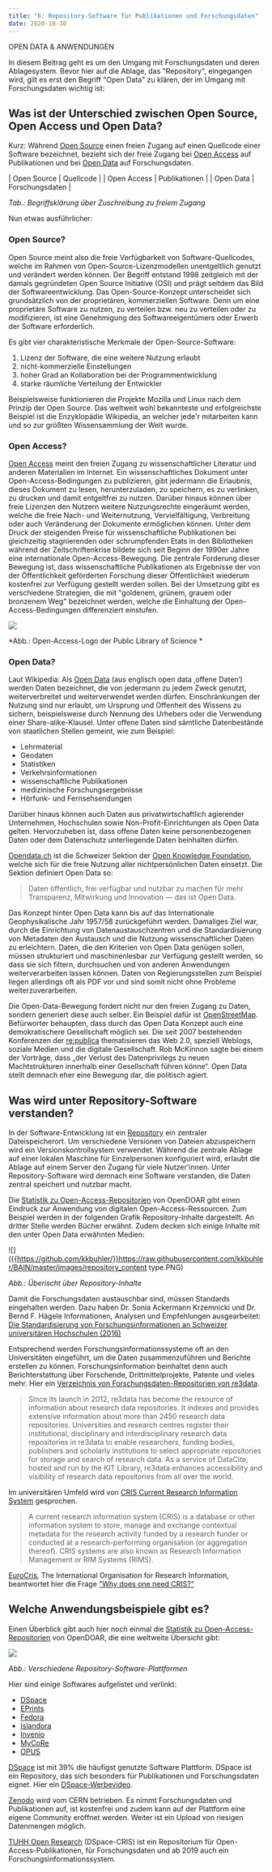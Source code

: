 ```yaml
---
title: "6: Repository-Software für Publikationen und Forschungsdaten"
date: 2020-10-30
---
```


OPEN DATA & ANWENDUNGEN

In diesem Beitrag geht es um den Umgang mit Forschungsdaten und deren Ablagesystem. 
Bevor hier auf die Ablage, das "Repository", eingegangen wird, gilt es erst den Begriff "Open Data" zu klären, der im Umgang mit Forschungsdaten wichtig ist:

## Was ist der Unterschied zwischen Open Source, Open Access und Open Data? 
Kurz: Während [Open Source](https://www.businessinsider.de/gruenderszene/lexikon/begriffe/open-source/) einen freien Zugang auf einen Quellcode einer Software bezeichnet, bezieht sich der freie Zugang bei [Open Access]() auf Publikationen und bei [Open Data](https://de.wikipedia.org/wiki/Open_Data) auf Forschungsdaten.

| Open Source      | Quellcode        |
| Open Access      | Publikationen    |
| Open Data        | Forschungsdaten  |

*Tab.: Begriffsklärung über Zuschreibung zu freiem Zugang*

Nun etwas ausführlicher:

### Open Source?
Open Source meint also die freie Verfügbarkeit von Software-Quellcodes, welche im Rahmen von Open-Source-Lizenzmodellen unentgeltlich genutzt und verändert werden können. Der Begriff entstand 1998 zeitgleich mit der damals gegründeten Open Source Initiative (OSI) und prägt seitdem das Bild der Softwareentwicklung. 
Das Open-Source-Konzept unterscheidet sich grundsätzlich von der proprietären, kommerziellen Software. Denn um eine proprietäre Software zu nutzen, zu verteilen bzw. neu zu verteilen oder zu modifizieren, ist eine Genehmigung des Softwareeigentümers oder Erwerb der Software erforderlich.

Es gibt vier charakteristische Merkmale der Open-Source-Software:
1. Lizenz der Software, die eine weitere Nutzung erlaubt
2. nicht-kommerzielle Einstellungen
3. hoher Grad an Kollaboration bei der Programmentwicklung
4. starke räumliche Verteilung der Entwickler

Beispielsweise funktionieren die Projekte Mozilla und Linux nach dem Prinzip der Open Source. Das weltweit wohl bekannteste und erfolgreichste Beispiel ist die Enzyklopädie Wikipedia, an welcher jede'r mitarbeiten kann und so zur größten Wissensammlung der Welt wurde.

### Open Access?
[Open Access](https://de.wikipedia.org/wiki/Open_Access) meint den freien Zugang zu wissenschaftlicher Literatur und anderen Materialien im Internet. 
Ein wissenschaftliches Dokument unter Open-Access-Bedingungen zu publizieren, gibt jedermann die Erlaubnis, dieses Dokument zu lesen, herunterzuladen, zu speichern, es zu verlinken, zu drucken und damit entgeltfrei zu nutzen. Darüber hinaus können über freie Lizenzen den Nutzern weitere Nutzungsrechte eingeräumt werden, welche die freie Nach- und Weiternutzung, Vervielfältigung, Verbreitung oder auch Veränderung der Dokumente ermöglichen können. Unter dem Druck der steigenden Preise für wissenschaftliche Publikationen bei gleichzeitig stagnierenden oder schrumpfenden Etats in den Bibliotheken während der Zeitschriftenkrise bildete sich seit Beginn der 1990er Jahre eine internationale Open-Access-Bewegung. Die zentrale Forderung dieser Bewegung ist, dass wissenschaftliche Publikationen als Ergebnisse der von der Öffentlichkeit geförderten Forschung dieser Öffentlichkeit wiederum kostenfrei zur Verfügung gestellt werden sollen. Bei der Umsetzung gibt es verschiedene Strategien, die mit "goldenem, grünem, grauem oder bronzenem Weg" bezeichnet werden, welche die Einhaltung der Open-Access-Bedingungen differenziert einstufen. 

![]({{https://github.com/kkbuhler/}}https://raw.githubusercontent.com/kkbuhler/BAIN/master/images/open_access.PNG)

*Abb.: Open-Access-Logo der Public Library of Science *

### Open Data?
Laut Wikipedia: Als [Open Data](https://de.wikipedia.org/wiki/Open_Data) (aus englisch open data ‚offene Daten‘) werden Daten bezeichnet, die von jedermann zu jedem Zweck genutzt, weiterverbreitet und weiterverwendet werden dürfen. Einschränkungen der Nutzung sind nur erlaubt, um Ursprung und Offenheit des Wissens zu sichern, beispielsweise durch Nennung des Urhebers oder die Verwendung einer Share-alike-Klausel. 
Unter offene Daten sind sämtliche Datenbestände von staatlichen Stellen gemeint, wie zum Beispiel: 
- Lehrmaterial
- Geodaten
- Statistiken
- Verkehrsinformationen
- wissenschaftliche Publikationen
- medizinische Forschungsergebnisse 
- Hörfunk- und Fernsehsendungen

Darüber hinaus können auch Daten aus privatwirtschaftlich agierender Unternehmen, Hochschulen sowie Non-Profit-Einrichtungen als Open Data gelten. Hervorzuheben ist, dass offene Daten keine personenbezogenen Daten oder dem Datenschutz unterliegende Daten beinhalten dürfen.

[Opendata.ch](https://opendata.ch/) ist die Schweizer Sektion der [Open Knowledge Foundation](https://okfn.org/), welche sich für die freie Nutzung aller nichtpersönlichen Daten einsetzt. Die Sektion definiert Open Data so:

> Daten öffentlich, frei verfügbar und nutzbar zu machen für mehr Transparenz, Mitwirkung und Innovation — das ist Open Data.

Das Konzept hinter Open Data kann bis auf das Internationale Geophysikalische Jahr 1957/58 zurückgeführt werden. Damaliges Ziel war, durch die Einrichtung von Datenaustauschzentren und die Standardisierung von Metadaten den Austausch und die Nutzung wissenschaftlicher Daten zu erleichtern. Daten, die den Kriterien von Open Data genügen sollen, müssen strukturiert und maschinenlesbar zur Verfügung gestellt werden, so dass sie sich filtern, durchsuchen und von anderen Anwendungen weiterverarbeiten lassen können. Daten von Regierungsstellen zum Beispiel liegen allerdings oft als PDF vor und sind somit nicht ohne Probleme weiterzuverarbeiten.

Die Open-Data-Bewegung fordert nicht nur den freien Zugang zu Daten, sondern generiert diese auch selber. Ein Beispiel dafür ist [OpenStreetMap](https://www.osm.ch/). Befürworter behaupten, dass durch das Open Data Konzept auch eine demokratischere Gesellschaft möglich sei. Die seit 2007 bestehenden Konferenzen der  [re:publica](https://re-publica.com/de) thematisieren das Web 2.0, speziell Weblogs, soziale Medien und die digitale Gesellschaft. Rob McKinnon sagte bei einem der Vorträge, dass „der Verlust des Datenprivilegs zu neuen Machtstrukturen innerhalb einer Gesellschaft führen könne“. Open Data stellt demnach eher eine Bewegung dar, die politisch agiert. 

## Was wird unter Repository-Software verstanden?
In der Software-Entwicklung ist ein [Repository](https://techterms.com/definition/repository) ein zentraler Dateispeicherort. Um verschiedene Versionen von Dateien abzuspeichern wird ein Versionskontrollsystem verwendet. Während die zentrale Ablage auf einer lokalen Maschine für Einzelpersonen konfiguriert wird, erlaubt die Ablage auf einem Server den Zugang für viele Nutzer'innen. Unter Repository-Software wird demnach eine Software verstanden, die Daten zentral speichert und nutzbar macht.

Die [Statistik zu Open-Access-Repositorien](https://v2.sherpa.ac.uk/view/repository_visualisations/1.html) von OpenDOAR gibt einen Eindruck zur Anwendung von digitalen Open-Access-Ressourcen. Zum Beispiel werden in der folgenden Grafik Repository-Inhalte dargestellt. An dritter Stelle werden Bücher erwähnt. Zudem decken sich einige Inhalte mit den unter Open Data erwähnten Medien:

![]({{https://github.com/kkbuhler/}}https://raw.githubusercontent.com/kkbuhler/BAIN/master/images/repository_content type.PNG)

*Abb.: Überischt über Repository-Inhalte*

Damit die Forschungsdaten austauschbar sind, müssen Standards eingehalten werden. Dazu haben Dr. Sonia Ackermann Krzemnicki und Dr. Bernd F. Hägele Informationen, Analysen und Empfehlungen ausgearbeitet: [Die Standardisierung von Forschungsinformationen an Schweizer universitären Hochschulen (2016)](https://edoc.unibas.ch/54788/3/20170321084631_58d0da57ae2a8.pdf)

Entsprechend werden Forschungsinformationssysteme oft an den Universitäten eingeführt, um die Daten zusammenzuführen und Berichte erstellen zu können. Forschungsinformation beinhaltet denn auch Berichterstattung über Forschende, Drittmittelprojekte, Patente und vieles mehr. Hier ein [Verzeichnis von Forschungsdaten-Repositorien von re3data](https://www.re3data.org).

> Since its launch in 2012, re3data has become the resource of information about research data repositories. It indexes and provides extensive information about more than 2450 research data repositories. Universities and research centres register their institutional, disciplinary and interdisciplinary research data repositories in re3data to enable researchers, funding bodies, publishers and scholarly institutions to select appropriate repositories for storage and search of research data. As a service of DataCite, hosted and run by the KIT Library, re3data enhances accessibility and visibility of research data repositories from all over the world.

Im universitären Umfeld wird von [CRIS Current Research Information System](https://en.wikipedia.org/wiki/Current_research_information_system) gesprochen.

> A current research information system (CRIS) is a database or other information system to store, manage and exchange contextual metadata for the research activity funded by a research funder or conducted at a research-performing organisation (or aggregation thereof). CRIS systems are also known as Research Information Management or RIM Systems (RIMS).

[EuroCris](https://www.eurocris.org/), The International Organisation for Research Information, beantwortet hier die Frage ["Why does one need CRIS?"](https://www.eurocris.org/why-does-one-need-cris)

## Welche Anwendungsbeispiele gibt es?
Einen Überblick gibt auch hier noch einmal die [Statistik zu Open-Access-Repositorien](https://v2.sherpa.ac.uk/view/repository_visualisations/1.html) von OpenDOAR, die eine weltweite Übersicht gibt:

![]({{https://github.com/kkbuhler/}}https://raw.githubusercontent.com/kkbuhler/BAIN/master/images/repository_softwareplatforms.PNG)

*Abb.: Verschiedene Repository-Software-Plattformen*

Hier sind einige Softwares aufgelistet und verlinkt:
* [DSpace](https://www.dspace.org)
* [EPrints](https://www.eprints.org)
* [Fedora](http://fedorarepository.org) 
* [Islandora](https://islandora.ca)
* [Invenio](https://invenio-software.org)
* [MyCoRe](https://www.mycore.de)
* [OPUS](https://www.opus-repository.org)

[DSpace](https://www.dspace.org) ist mit 39% die häufigst genutzte Software Plattform. DSpace ist ein Repository, das sich besonders für Publikationen und Forschungsdaten eignet. Hier ein [DSpace-Werbevideo](https://youtu.be/7PrLRlpDDh4).

[Zenodo](https://zenodo.org) wird vom CERN betrieben. Es nimmt Forschungsdaten und Publikationen auf, ist kostenfrei und zudem kann auf der Plattform eine eigene Community eröffnet werden. Weiter ist ein Upload von riesigen Datenmengen möglich.

[TUHH Open Research](https://tore.tuhh.de) (DSpace-CRIS) ist ein Repositorium für Open-Access-Publikationen, für Forschungsdaten und ab 2019 auch ein Forschungsinformationssystem.




